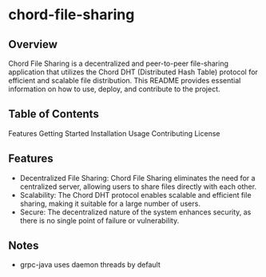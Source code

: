 # chord-file-sharing
## Overview
Chord File Sharing is a decentralized and peer-to-peer file-sharing application that utilizes the Chord DHT (Distributed Hash Table) protocol for efficient and scalable file distribution. This README provides essential information on how to use, deploy, and contribute to the project.

## Table of Contents
Features
Getting Started
Installation
Usage
Contributing
License

## Features
- Decentralized File Sharing: Chord File Sharing eliminates the need for a centralized server, allowing users to share files directly with each other.
- Scalability: The Chord DHT protocol enables scalable and efficient file sharing, making it suitable for a large number of users.
- Secure: The decentralized nature of the system enhances security, as there is no single point of failure or vulnerability.

## Notes
- grpc-java uses daemon threads by default